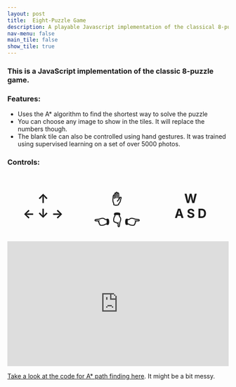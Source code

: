 ```yaml
---
layout: post
title:  Eight-Puzzle Game
description: A playable Javascript implementation of the classical 8-puzzle game that can also be solved using AI if you're stuck
nav-menu: false
main_tile: false
show_tile: true
---
```


### This is a JavaScript implementation of the classic 8-puzzle game.
### Features:
* Uses the A* algorithm to find the shortest way to solve the puzzle
* You can choose any image to show in the tiles. It will replace the numbers though.
* The blank tile can also be controlled using hand gestures. It was trained using supervised learning on a set of over 5000 photos.


### Controls:
<div style="display:flex">
    <div style="flex:1;padding:0 1% 0 0">
        <h1>
            <div ALIGN=Center>
                ↑
            </div>
            <div ALIGN=Center>
                ←  ↓  →
            </div>
        </h1>
    </div>
    <div style="flex:1;padding:0 1% 0 0">
        <h1>
            <div ALIGN=Center>
                ✋
            </div>
            <div ALIGN=Center>
                👈 👇 👉
            </div>
        </h1>
    </div>
    <div style="flex:1;padding:0 1% 0 0">
        <h1>
            <div ALIGN=Center>
                W
            </div>
            <div ALIGN=Center>
                A  S  D
            </div>
        </h1>
    </div>
</div>

<style>
	*.videoWrapper {
		position: relative;
		padding-bottom: 56.25%; /* 16:9 */
		height: 0;
	}
	*.videoWrapper iframe {
		position: absolute;
		top: 0;
		left: 0;
		width: 100%;
		height: 100%;
	}
}
</style>
<style> iframe{ border: none; } </style>
<div class="videoWrapper" style="--aspect-ratio: 2 / 4;">
    <iframe 
        src="https://tahsintariq.github.io/p5js/P5_Sketches/P5_Web_Collection/EightPuzzle"
        data-position="center center">
    </iframe>
</div>
<p>
</p>

[Take a look at the code for A* path finding here](https://gist.github.com/TahsinTariq/5c4ba6b74dd1279f6d4bcfea6a3cbefd). It might be a bit messy.
<style>
    .gist{font-size:13px;line-height:18px;height:100}
    .gist pre{font-family:Menlo,Monaco,'Bitstream Vera Sans Mono','Courier New',monospace !important;padding: 20px;color: #ffffff;background: #434343;}
</style>
<script src="https://gist.github.com/TahsinTariq/5c4ba6b74dd1279f6d4bcfea6a3cbefd.js"></script>
